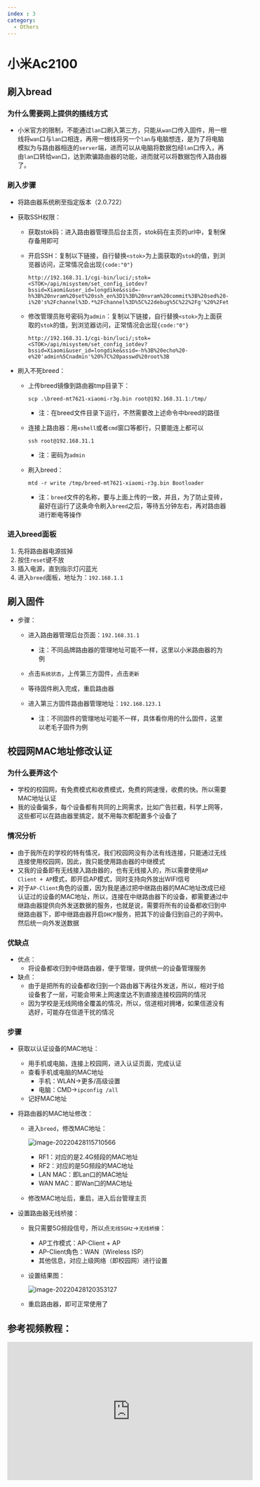 ```yaml
---
index : 3
category: 
  - Others
---
```


# 小米Ac2100

## 刷入bread

### 为什么需要网上提供的插线方式

- 小米官方的限制，不能通过`lan`口刷入第三方，只能从`wan`口传入固件，用一根线将`wan`口与`lan`口相连，再用一根线将另一个`lan`与电脑想连，是为了将电脑模拟为与路由器相连的`server`端，进而可以从电脑将数据包经`lan`口传入，再由`lan`口转给`wan`口，达到欺骗路由器的功能，进而就可以将数据包传入路由器了。

### 刷入步骤

- 将路由器系统刷至指定版本（2.0.722）

- 获取SSH权限：

  - 获取stok码：进入路由器管理员后台主页，stok码在主页的url中，复制保存备用即可

  - 开启SSH：复制以下链接，自行替换`<stok>`为上面获取的`stok`的值，到浏览器访问，正常情况会出现`{code:"0"}`

    ```
    http://192.168.31.1/cgi-bin/luci/;stok=<STOK>/api/misystem/set_config_iotdev?bssid=Xiaomi&user_id=longdike&ssid=-h%3B%20nvram%20set%20ssh_en%3D1%3B%20nvram%20commit%3B%20sed%20-i%20's%2Fchannel%3D.*%2Fchannel%3D%5C%22debug%5C%22%2Fg'%20%2Fetc%2Finit.d%2Fdropbear%3B%20%2Fetc%2Finit.d%2Fdropbear%20start%3B
    ```

  - 修改管理员账号密码为`admin`：复制以下链接，自行替换`<stok>`为上面获取的`stok`的值，到浏览器访问，正常情况会出现`{code:"0"}`

    ```
    http://192.168.31.1/cgi-bin/luci/;stok=<STOK>/api/misystem/set_config_iotdev?bssid=Xiaomi&user_id=longdike&ssid=-h%3B%20echo%20-e%20'admin%5Cnadmin'%20%7C%20passwd%20root%3B
    ```

- 刷入不死breed：

  - 上传breed镜像到路由器tmp目录下：

    ```
    scp .\breed-mt7621-xiaomi-r3g.bin root@192.168.31.1:/tmp/
    ```

    - 注：在breed文件目录下运行，不然需要改上述命令中breed的路径

  - 连接上路由器：用`xshell`或者`cmd`窗口等都行，只要能连上都可以

    ```
    ssh root@192.168.31.1
    ```

    - 注：密码为`admin`

  - 刷入breed：

    ```
    mtd -r write /tmp/breed-mt7621-xiaomi-r3g.bin Bootloader
    ```

    - 注：`breed`文件的名称，要与上面上传的一致，并且，为了防止变砖，最好在运行了这条命令刷入`breed`之后，等待五分钟左右，再对路由器进行断电等操作

### 	进入breed面板

1. 先将路由器电源拔掉
2. 按住`reset`键不放
3. 插入电源，直到指示灯闪蓝光
4. 进入`breed`面板，地址为：`192.168.1.1`

## 刷入固件

- 步骤：

  - 进入路由器管理后台页面：`192.168.31.1`
    - 注：不同品牌路由器的管理地址可能不一样，这里以小米路由器的为例

  - 点击`系统状态`，上传第三方固件，点击`更新`

  - 等待固件刷入完成，重启路由器
  - 进入第三方固件路由器管理地址：`192.168.123.1`
    - 注：不同固件的管理地址可能不一样，具体看你用的什么固件，这里以老毛子固件为例

## 校园网MAC地址修改认证

### 为什么要弄这个

- 学校的校园网，有免费模式和收费模式，免费的网速慢，收费的快。所以需要MAC地址认证
- 我的设备偏多，每个设备都有共同的上网需求，比如广告拦截，科学上网等，这些都可以在路由器里搞定，就不用每次都配置多个设备了

### 情况分析

- 由于我所在的学校的特有情况，我们校园网没有办法有线连接，只能通过无线连接使用校园网，因此，我只能使用路由器的中继模式
- 又我的设备即有无线接入路由器的，也有无线接入的，所以需要使用`AP Client + AP`模式，即开启AP模式，同时支持向外放出WIFI信号
- 对于`AP-Client`角色的设置，因为我是通过把中继路由器的MAC地址改成已经认证过的设备的MAC地址，所以，连接在中继路由器下的设备，都需要通过中继路由器提供向外发送数据的服务，也就是说，需要将所有的设备都收归到中继路由器下，即中继路由器开启`DHCP`服务，把其下的设备归到自己的子网中。然后统一向外发送数据

### 优缺点

- 优点：
  - 将设备都收归到中继路由器，便于管理，提供统一的设备管理服务
- 缺点：
  - 由于是把所有的设备都收归到一个路由器下再往外发送，所以，相对于给设备套了一层，可能会带来上网速度达不到直接连接校园网的情况
  - 因为学校是无线网络全覆盖的情况，所以，信道相对拥堵，如果信道没有选好，可能存在信道干扰的情况

### 步骤

- 获取以认证设备的MAC地址：

  - 用手机或电脑，连接上校园网，进入认证页面，完成认证
  - 查看手机或电脑的MAC地址
    - 手机：WLAN->更多/高级设置
    - 电脑：CMD->`ipconfig /all`
  - 记好MAC地址

- 将路由器的MAC地址修改：

  - 进入`breed`，修改MAC地址：

    ![image-20220428115710566](https://raw.githubusercontent.com/CoderWDD/myImages/main/blog_images/image-20220428115710566.png)

    - RF1：对应的是2.4G频段的MAC地址
    - RF2：对应的是5G频段的MAC地址
    - LAN MAC：即Lan口的MAC地址
    - WAN MAC：即Wan口的MAC地址

  - 修改MAC地址后，重启，进入后台管理主页

- 设置路由器无线桥接：

  - 我只需要5G频段信号，所以点`无线5GHz`->`无线桥接`：

    - AP工作模式：AP-Client + AP
    - AP-Client角色：WAN（Wireless ISP）
    - 其他信息，对应上级网络（即校园网）进行设置

  - 设置结果图：

    ![image-20220428120353127](https://raw.githubusercontent.com/CoderWDD/myImages/main/blog_images/image-20220428120353127.png)

  - 重启路由器，即可正常使用了

## 参考视频教程：

<iframe width="560" height="315" src="https://www.youtube.com/embed/Xyd17fryzTQ" title="YouTube video player" frameborder="0" allow="accelerometer; autoplay; clipboard-write; encrypted-media; gyroscope; picture-in-picture" allowfullscreen></iframe>
